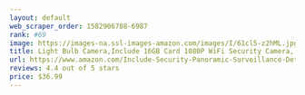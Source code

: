 ```yaml
---
layout: default 
﻿web_scraper_order: 1582906788-6987
rank: #69
image: https://images-na.ssl-images-amazon.com/images/I/61cl5-z2hML.jpg
title: Light Bulb Camera,Include 16GB Card 1080P WiFi Security Camera, 2MP Wireles IP LED Cam,360…
url: https://www.amazon.com/Include-Security-Panoramic-Surveillance-Detection/dp/B082S9PBHK/ref=zg_mw_photo_69?_encoding=UTF8&psc=1&refRID=QT7YX3MAVBS9YT2R1GA7
reviews: 4.4 out of 5 stars
price: $36.99 
---
```

